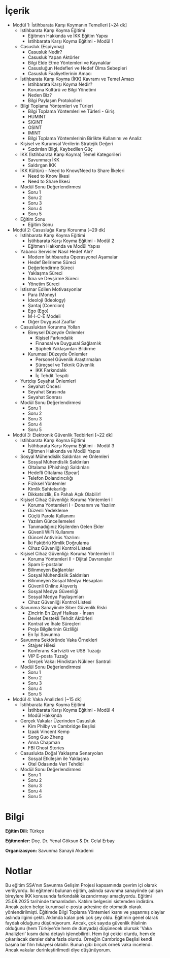 # İçerik
* Modül 1: İstihbarata Karşı Koymanın Temelleri [~24 dk] 
  + İstihbarata Karşı Koyma Eğitimi
    + Eğitmen Hakkında ve İKK Eğitim Yapısı
    + İstihbarata Karşı Koyma Eğitimi - Modül 1
  + Casusluk (Espiyonaj)
    + Casusluk Nedir?
    + Casusluk Yapan Aktörler
    + Bilgi Elde Etme Yöntemleri ve Kaynaklar
    + Casusluğun Hedefleri ve Hedef Olma Sebepleri
    + Casusluk Faaliyetlerinin Amacı
  + İstihbarata Karşı Koyma (İKK) Kavramı ve Temel Amacı
    + İstihbarata Karşı Koyma Nedir?
    + Koruma Kültürü ve Bilgi Yönetimi
    + Neden Biz?
    + Bilgi Paylaşım Protokolleri
  + Bilgi Toplama Yöntemleri ve Türleri
    + Bilgi Toplama Yöntemleri ve Türleri - Giriş
    + HUMINT
    + SIGINT
    + OSINT
    + IMINT
    + Bilgi Toplama Yöntemlerinin Birlikte Kullanımı ve Analiz
  + Kişisel ve Kurumsal Verilerin Stratejik Değeri
    + Sızdırılan Bilgi, Kaybedilen Güç
  + İKK (İstihbarata Karşı Koyma) Temel Kategorileri
    + Savunmacı İKK
    + Saldırgan İKK
  + İKK Kültürü - Need to Know/Need to Share İlkeleri
    + Need to Know İlkesi
    + Need to Share İlkesi
  + Modül Sonu Değerlendirmesi
    + Soru 1
    + Soru 2
    + Soru 3
    + Soru 4
    + Soru 5
  + Eğitim Sonu
    + Eğitim Sonu
* Modül 2: Casusluğa Karşı Korunma [~29 dk]
  + İstihbarata Karşı Koyma Eğitimi
    + İstihbarata Karşı Koyma Eğitimi - Modül 2
    + Eğitmen Hakkında ve Modül Yapısı
  + Yabancı Servisler Nasıl Hedef Alır?
    + Modern İstihbaratta Operasyonel Aşamalar
    + Hedef Belirleme Süreci
    + Değerlendirme Süreci
    + Yaklaşma Süreci
    + İkna ve Devşirme Süreci
    + Yönetim Süreci
  + İstismar Edilen Motivasyonlar
    + Para (Money)
    + İdeoloji (Ideology)
    + Şantaj (Coercion)
    + Ego (Ego)
    + M-I-C-E Modeli
    + Diğer Duygusal Zaaflar
  + Casusluktan Korunma Yolları
    + Bireysel Düzeyde Önlemler
      + Kişisel Farkındalık
      + Finansal ve Duygusal Sağlamlık
      + Şüpheli Yaklaşımları Bildirme
    + Kurumsal Düzeyde Önlemler
      + Personel Güvenlik Araştırmaları
      + Süreçsel ve Teknik Güvenlik
      + İKK Farkındalık
      + İç Tehdit Tespiti
  + Yurtdışı Seyahat Önlemleri
    + Seyahat Öncesi
    + Seyahat Sırasında
    + Seyahat Sonrası
  + Modül Sonu Değerlendirmesi
    + Soru 1
    + Soru 2
    + Soru 3
    + Soru 4
    + Soru 5
* Modül 3: Elektronik Güvenlik Tedbirleri [~22 dk]
  + İstihbarata Karşı Koyma Eğitimi
    + İstihbarata Karşı Koyma Eğitimi - Modül 3
    + Eğitmen Hakkında ve Modül Yapısı
  + Sosyal Mühendislik Saldırıları ve Önlemleri
    + Sosyal Mühendislik Saldırıları
    + Oltalama (Phishing) Saldırıları
    + Hedefli Oltalama (Spear)
    + Telefon Dolandırıcılığı
    + Fiziksel Yöntemler
    + Kimlik Sahtekarlığı
    + Dikkatsizlik, En Pahalı Açık Olabilir!
  + Kişisel Cihaz Güvenliği: Koruma Yöntemleri I
    + Koruma Yöntemleri I - Donanım ve Yazılım
    + Düzenli Yedekleme
    + Güçlü Parola Kullanımı
    + Yazılım Güncellemeleri
    + Tanımadığınız Kişilerden Gelen Ekler
    + Güvenli WiFi Kullanımı
    + Güncel Antivirüs Yazılımı
    + İki Faktörlü Kimlik Doğrulama
    + Cihaz Güvenliği Kontrol Listesi
  + Kişisel Cihaz Güvenliği: Koruma Yöntemleri II
    + Koruma Yöntemleri II - Dijital Davranışlar
    + Spam E-postalar
    + Bilinmeyen Bağlantılar
    + Sosyal Mühendislik Saldırıları
    + Bilinmeyen Sosyal Medya Hesapları
    + Güvenli Online Alışveriş
    + Sosyal Medya Güvenliği
    + Sosyal Medya Paylaşımları
    + Cihaz Güvenliği Kontrol Listesi
  + Savunma Sanayiinde Siber Güvenlik Riski
    + Zincirin En Zayıf Halkası - İnsan
    + Devlet Destekli Tehdit Aktörleri
    + Kontrat ve İhale Süreçleri
    + Proje Bilgilerinin Gizliliği
    + En İyi Savunma
  + Savunma Sektöründe Vaka Örnekleri
    + Stajyer Hilesi
    + Konferans Kartviziti ve USB Tuzağı
    + VIP E-posta Tuzağı
    + Gerçek Vaka: Hindistan Nükleer Santrali
  + Modül Sonu Değerlendirmesi
    + Soru 1
    + Soru 2
    + Soru 3
    + Soru 4
    + Soru 5
* Modül 4: Vaka Analizleri [~15 dk]
  + İstihbarata Karşı Koyma Eğitimi
    + İstihbarata Karşı Koyma Eğitimi - Modül 4
    + Modül Hakkında
  + Gerçek Vakalar Üzerinden Casusluk
    + Kim Philby ve Cambridge Beşlisi
    + Izaak Vincent Kemp
    + Song Guo Zheng
    + Anna Chapman
    + FBI Ghost Stories
  + Casuslukta Doğal Yaklaşma Senaryoları
    + Sosyal Etkileşim ile Yaklaşma
    + Otel Odasında Veri Tehdidi
  + Modül Sonu Değerlendirmesi
    + Soru 1
    + Soru 2
    + Soru 3
    + Soru 4
    + Soru 5

  
# Bilgi
**Eğitim Dili:** Türkçe

**Eğitmenler:** Doç. Dr. Yenal Göksun & Dr. Celal Erbay

**Organizasyon:** Savunma Sanayii Akademi

# Notlar
Bu eğitim SSA'nın Savunma Gelişim Projesi kapsamında çevrim içi olarak veriliyordu. İki eğitmeni bulunan eğitim, aslında savunma sanayiinde çalışan bireylere İKK konusunda farkındalık kazandırmayı amaçlıyordu. Eğitimi 25.08.2025 tarihinde tamamladım. Katılım belgesini sistemden indirdim. Ancak zaten belge kurumsal e-posta adresine de otomatik olarak yönlendirilmişti. Eğitimde Bilgi Toplama Yöntemleri kısmı ve yaşanmış olaylar aslında ilgimi çekti. Aklımda kalan pek çok şey oldu.
Eğitimin genel olarak faydalı olduğunu düşünüyorum. Ancak, çok sayıda güvenlik ihlalinin olduğunu (hem Türkiye'de hem de dünyada) düşünecek olursak 'Vaka Analizleri' kısmı daha detaylı işlenebilirdi. Hem ilgi çekici olurdu, hem de çıkarılacak dersler daha fazla olurdu.
Örneğin Cambridge Beşlisi kendi başına bir film hikayesi olabilir. Bunun gibi birçok örnek vaka incelendi. Ancak vakalar derinleştirilmedi diye düşünüyorum.
